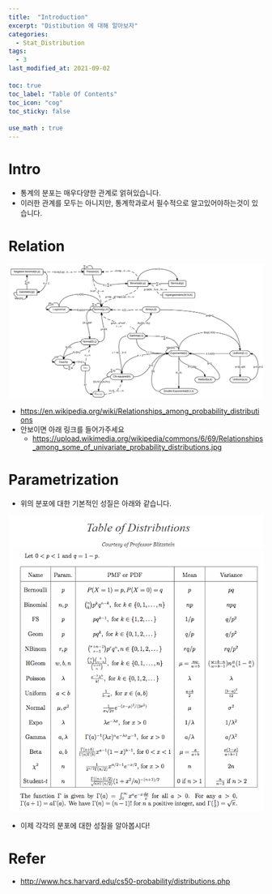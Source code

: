 ```yaml
---
title:  "Introduction"
excerpt: "Distibution 에 대해 알아보자"
categories:
  - Stat_Distribution
tags:
  - 3
last_modified_at: 2021-09-02

toc: true
toc_label: "Table Of Contents"
toc_icon: "cog"
toc_sticky: false

use_math : true
---
```


# Intro

- 통계의 분포는 매우다양한 관계로 얽혀있습니다. 
- 이러한 관계를 모두는 아니지만, 통계학과로서 필수적으로 알고있어야하는것이 있습니다. 

# Relation

![png](/assets/images/Stat/54_1.png)

- https://en.wikipedia.org/wiki/Relationships_among_probability_distributions
- 안보이면 아래 링크를 들어가주세요
  - https://upload.wikimedia.org/wikipedia/commons/6/69/Relationships_among_some_of_univariate_probability_distributions.jpg

# Parametrization

- 위의 분포에 대한 기본적인 성질은 아래와 같습니다.

![png](/assets/images/Stat/54_4.png)

- 이제 각각의 분포에 대한 성질을 알아봅시다!

# Refer

- http://www.hcs.harvard.edu/cs50-probability/distributions.php
